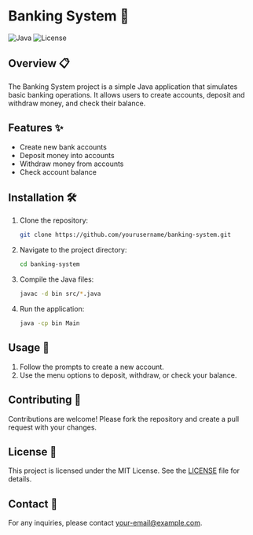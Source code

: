 # Banking System 🏦

![Java](https://img.shields.io/badge/Java-ED8B00?style=for-the-badge&logo=java&logoColor=white)
![License](https://img.shields.io/badge/License-MIT-blue.svg)

## Overview 📋

The Banking System project is a simple Java application that simulates basic banking operations. It allows users to create accounts, deposit and withdraw money, and check their balance.

## Features ✨

- Create new bank accounts
- Deposit money into accounts
- Withdraw money from accounts
- Check account balance

## Installation 🛠️

1. Clone the repository:
   ```bash
   git clone https://github.com/yourusername/banking-system.git
   ```
2. Navigate to the project directory:
   ```bash
   cd banking-system
   ```
3. Compile the Java files:
   ```bash
   javac -d bin src/*.java
   ```
4. Run the application:
   ```bash
   java -cp bin Main
   ```

## Usage 🚀

1. Follow the prompts to create a new account.
2. Use the menu options to deposit, withdraw, or check your balance.

## Contributing 🤝

Contributions are welcome! Please fork the repository and create a pull request with your changes.

## License 📄

This project is licensed under the MIT License. See the [LICENSE](LICENSE) file for details.

## Contact 📧

For any inquiries, please contact [your-email@example.com](mailto:your-email@example.com).
